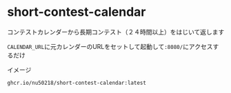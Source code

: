 # short-contest-calendar

コンテストカレンダーから長期コンテスト（２４時間以上）をはじいて返します

`CALENDAR_URL`に元カレンダーのURLをセットして起動して`:8080/`にアクセスするだけ

イメージ

```
ghcr.io/nu50218/short-contest-calendar:latest
```